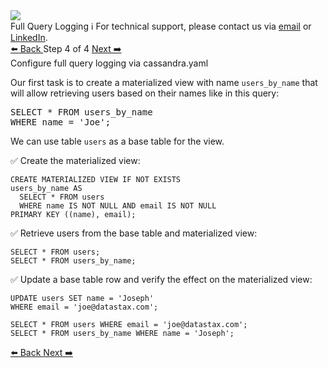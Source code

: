 <!-- TOP -->
<div class="top">
  <img src="https://datastax-academy.github.io/katapod-shared-assets/images/ds-academy-logo.svg" />
  <div class="scenario-title-section">
    <span class="scenario-title">Full Query Logging</span>
    <span class="scenario-subtitle">ℹ️ For technical support, please contact us via <a href="mailto:aleksandr.volochnev@datastax.com">email</a> or <a href="https://dtsx.io/aleks">LinkedIn</a>.</span> 
  </div>
</div>

<!-- NAVIGATION -->
<div id="navigation-top" class="navigation-top">
 <a href='command:katapod.loadPage?[{"step":"step3"}]'
   class="btn btn-dark navigation-top-left">⬅️ Back
 </a>
<span class="step-count"> Step 4 of 4</span>
 <a href='command:katapod.loadPage?[{"step":"finish"}]' 
    class="btn btn-dark navigation-top-right">Next ➡️
  </a>
</div>

<!-- CONTENT -->

<div class="step-title">Configure full query logging via cassandra.yaml</div>

Our first task is to create a materialized view with name `users_by_name` that will allow retrieving 
users based on their names like in this query:

<pre class="non-executable-code">
SELECT * FROM users_by_name
WHERE name = 'Joe';
</pre>

We can use table `users` as a base table for the view.

✅ Create the materialized view:
```
CREATE MATERIALIZED VIEW IF NOT EXISTS 
users_by_name AS 
  SELECT * FROM users
  WHERE name IS NOT NULL AND email IS NOT NULL
PRIMARY KEY ((name), email);
```

✅ Retrieve users from the base table and materialized view:
```
SELECT * FROM users;
SELECT * FROM users_by_name;
```

✅ Update a base table row and verify the effect on the materialized view:
```
UPDATE users SET name = 'Joseph' 
WHERE email = 'joe@datastax.com';

SELECT * FROM users WHERE email = 'joe@datastax.com';
SELECT * FROM users_by_name WHERE name = 'Joseph';
```

<!-- NAVIGATION -->
<div id="navigation-bottom" class="navigation-bottom">
 <a href='command:katapod.loadPage?[{"step":"step3"}]'
   class="btn btn-dark navigation-bottom-left">⬅️ Back
 </a>
 <a href='command:katapod.loadPage?[{"step":"finish"}]'
    class="btn btn-dark navigation-bottom-right">Next ➡️
  </a>
</div>

